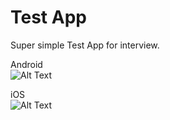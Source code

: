 # Test App

Super simple Test App for interview.<br>

Android <br>
![Alt Text](https://i.ibb.co/K2Q9g2N/android.gif)<br>

iOS<br>
![Alt Text](https://i.ibb.co/SRHpc2T/ios.gif)
